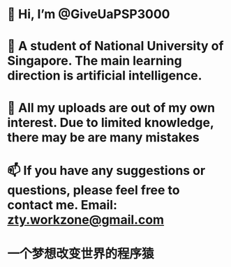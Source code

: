 # 👋 Hi, I’m @GiveUaPSP3000
# 👀 A student of National University of Singapore. The main learning direction is artificial intelligence.
# 💞️ All my uploads are out of my own interest. Due to limited knowledge, there may be are many mistakes
# 📫 If you have any suggestions or questions, please feel free to contact me. Email: zty.workzone@gmail.com

# 一个梦想改变世界的程序猿

<!---
GiveUaPSP3000/GiveUaPSP3000 is a ✨ special ✨ repository because its `README.md` (this file) appears on your GitHub profile.
You can click the Preview link to take a look at your changes.
--->

